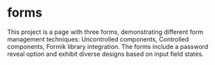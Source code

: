 # forms
This project is a page with three forms, demonstrating different form management techniques: Uncontrolled components, Controlled components, Formik library integration. The forms include a password reveal option and exhibit diverse designs based on input field states.
